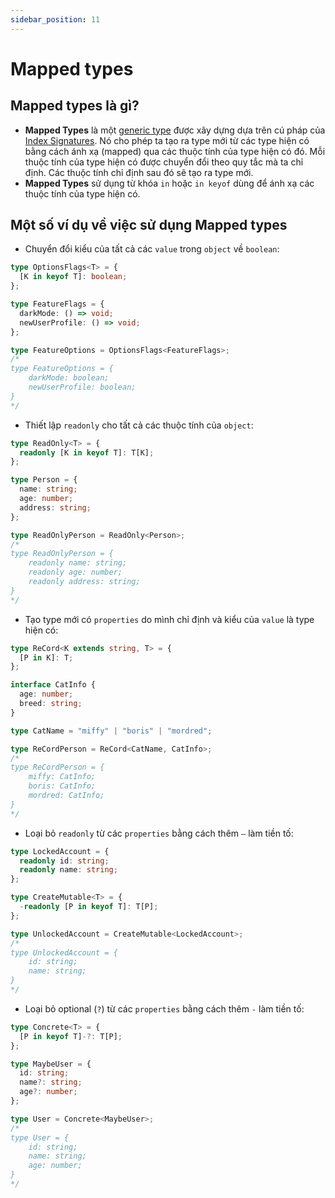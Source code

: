 ```yaml
---
sidebar_position: 11
---
```


# Mapped types

## Mapped types là gì?

- **Mapped Types** là một [generic type](./generics) được xây dựng dựa trên cú pháp của [Index Signatures](./index-signatures). Nó cho phép ta tạo ra type mới từ các type hiện có bằng cách ánh xạ (mapped) qua các thuộc tính của type hiện có đó. Mỗi thuộc tính của type hiện có được chuyển đổi theo quy tắc mà ta chỉ định. Các thuộc tính chỉ định sau đó sẽ tạo ra type mới.
- **Mapped Types** sử dụng từ khóa `in` hoặc `in keyof` dùng để ánh xạ các thuộc tính của type hiện có.

## Một số ví dụ về việc sử dụng Mapped types

- Chuyển đổi kiểu của tất cả các `value` trong `object` về `boolean`:

```ts
type OptionsFlags<T> = {
  [K in keyof T]: boolean;
};

type FeatureFlags = {
  darkMode: () => void;
  newUserProfile: () => void;
};

type FeatureOptions = OptionsFlags<FeatureFlags>;
/*
type FeatureOptions = {
    darkMode: boolean;
    newUserProfile: boolean;
}
*/
```

- Thiết lập `readonly` cho tất cả các thuộc tính của `object`:

```ts
type ReadOnly<T> = {
  readonly [K in keyof T]: T[K];
};

type Person = {
  name: string;
  age: number;
  address: string;
};

type ReadOnlyPerson = ReadOnly<Person>;
/*
type ReadOnlyPerson = {
    readonly name: string;
    readonly age: number;
    readonly address: string;
}
*/
```

- Tạo type mới có `properties` do mình chỉ định và kiểu của `value` là type hiện có:

```ts
type ReCord<K extends string, T> = {
  [P in K]: T;
};

interface CatInfo {
  age: number;
  breed: string;
}

type CatName = "miffy" | "boris" | "mordred";

type ReCordPerson = ReCord<CatName, CatInfo>;
/*
type ReCordPerson = {
    miffy: CatInfo;
    boris: CatInfo;
    mordred: CatInfo;
} 
*/
```

- Loại bỏ `readonly` từ các `properties` bằng cách thêm `–` làm tiền tố:

```ts
type LockedAccount = {
  readonly id: string;
  readonly name: string;
};

type CreateMutable<T> = {
  -readonly [P in keyof T]: T[P];
};

type UnlockedAccount = CreateMutable<LockedAccount>;
/*
type UnlockedAccount = {
    id: string;
    name: string;
}
*/
```

- Loại bỏ optional (`?`) từ các `properties` bằng cách thêm `-` làm tiền tố:

```ts
type Concrete<T> = {
  [P in keyof T]-?: T[P];
};

type MaybeUser = {
  id: string;
  name?: string;
  age?: number;
};

type User = Concrete<MaybeUser>;
/*
type User = {
    id: string;
    name: string;
    age: number;
}
*/
```
